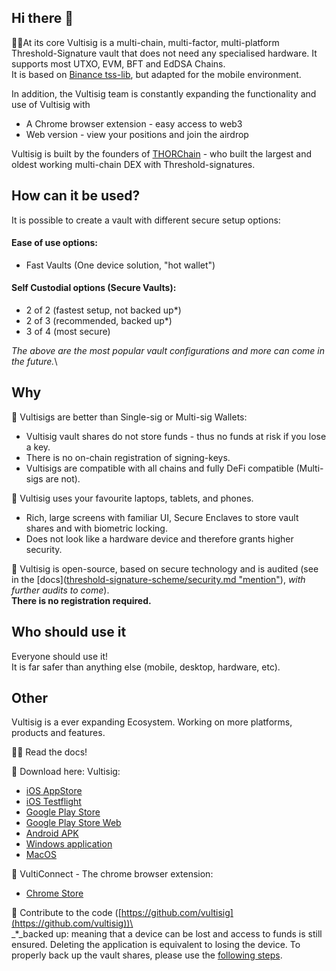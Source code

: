 ## Hi there 👋

🙋‍♀️At its core Vultisig is a multi-chain, multi-factor, multi-platform Threshold-Signature vault that does not need any specialised hardware. It supports most UTXO, EVM, BFT and EdDSA Chains.\
It is based on [Binance tss-lib](https://github.com/bnb-chain/tss-lib/tree/master), but adapted for the mobile environment.

In addition, the Vultisig team is constantly expanding the functionality and use of Vultisig with
* A Chrome browser extension - easy access to web3
* Web version - view your positions and join the airdrop

Vultisig is built by the founders of [THORChain](https://thorchain.org) - who built the largest and oldest working multi-chain DEX with Threshold-signatures.

## How can it be used?

It is possible to create a vault with different secure setup options:

#### Ease of use options:

* Fast Vaults (One device solution, "hot wallet")

#### Self Custodial options (Secure Vaults):

* 2 of 2 (fastest setup, not backed up\*)
* 2 of 3 (recommended, backed up\*)
* 3 of 4 (most secure)

_The above are the most popular vault configurations and more can come in the future._\\

## Why

🔮 Vultisigs are better than Single-sig or Multi-sig Wallets:

* Vultisig vault shares do not store funds - thus no funds at risk if you lose a key.
* There is no on-chain registration of signing-keys.
* Vultisigs are compatible with all chains and fully DeFi compatible (Multi-sigs are not).

📱 Vultisig uses your favourite laptops, tablets, and phones.

* Rich, large screens with familiar UI, Secure Enclaves to store vault shares and with biometric locking.
* Does not look like a hardware device and therefore grants higher security.

🌈 Vultisig is open-source, based on secure technology and is audited (see in the [docs]([threshold-signature-scheme/security.md "mention"](https://docs.vultisig.com/threshold-signature-scheme/security)), _with further audits to come_).\
**There is no registration required.**

## Who should use it

Everyone should use it!\
It is far safer than anything else (mobile, desktop, hardware, etc).

## Other

Vultisig is a ever expanding Ecosystem. Working on more platforms, products and features.

👩‍💻 Read the docs!

🍿 Download here:
Vultisig:
* [iOS AppStore](https://apps.apple.com/us/app/vultisig/id6503023896)
* [iOS Testflight](https://testflight.apple.com/join/kpVufItl)
* [Google Play Store](https://play.google.com/store/apps/details?id=com.vultisig.wallet)
* [Google Play Store Web](https://play.google.com/apps/testing/com.vultisig.wallet)
* [Android APK](https://github.com/vultisig/vultisig-android/releases)
* [Windows application](https://github.com/vultisig/vultisig-windows/releases) 
* [MacOS](https://github.com/vultisig/vultisig-ios/releases)

🧰 VultiConnect - The chrome browser extension:
* [Chrome Store](https://chromewebstore.google.com/detail/vulticonnect/ggafhcdaplkhmmnlbfjpnnkepdfjaelb?authuser=0&hl=en-GB)

🧙 Contribute to the code ([https://github.com/vultisig](https://github.com/vultisig))\
\
\_\*\_backed up: meaning that a device can be lost and access to funds is still ensured. Deleting the application is equivalent to losing the device. To properly back up the vault shares, please use the [following steps](https://docs.vultisig.com/vultisig-user-actions/managing-your-vault/vault-backup).
